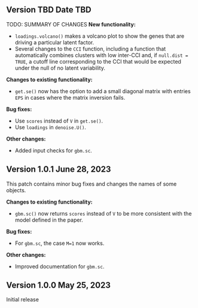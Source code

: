 ## Version TBD Date TBD 

TODO: SUMMARY OF CHANGES
**New functionality:**

   * `loadings.volcano()` makes a volcano plot to show the genes that are driving a particular latent factor. 
   * Several changes to the `CCI` function, including a function that automatically combines clusters with low inter-CCI and, if `null.dist = TRUE`, a cutoff line corresponding to the CCI that would be expected under the null of no latent variability. 

**Changes to existing functionality:**

   * `get.se()` now has the option to add a small diagonal matrix with entries `EPS` in cases where the matrix inversion fails. 

**Bug fixes:**

   * Use `scores` instead of `V` in `get.se()`. 
   * Use `loadings` in `denoise.U()`. 

**Other changes:**

   * Added input checks for `gbm.sc`. 

## Version 1.0.1 June 28, 2023

This patch contains minor bug fixes and changes the names of some objects. 

**Changes to existing functionality:**

   * `gbm.sc()` now returns `scores` instead of `V` to be more consistent with the model defined in the paper.

**Bug fixes:**

   * For `gbm.sc`, the case `M=1` now works. 

**Other changes:**

   * Improved documentation for `gbm.sc`. 

## Version 1.0.0 May 25, 2023

Initial release 
